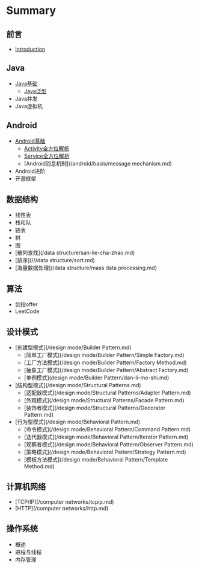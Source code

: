 # Summary

## 前言

* [Introduction](README.md)

## Java

* [Java基础](/java/javaji-chu.md)
  * [Java泛型](/java/basis/genericity.md)
* Java并发
* Java虚拟机

## Android

* [Android基础](/android/basis.md)
  * [Activity全方位解析](/android/basis/activity.md)
  * [Service全方位解析](/android/basis/service.md)
  * [Android消息机制](/android/basis/message mechanism.md)
* Android进阶
* 开源框架

## 数据结构

* 线性表
* 栈和队
* 链表
* 树
* 图
* [散列查找](/data structure/san-lie-cha-zhao.md)
* [排序](///data structure/sort.md)
* [海量数据处理](/data structure/mass data processing.md)

## 算法

* 剑指offer
* LeetCode

## 设计模式

* [创建型模式](/design mode/Builder Pattern.md)
  * [简单工厂模式](/design mode/Builder Pattern/Simple Factory.md)
  * [工厂方法模式](/design mode/Builder Pattern/Factory Method.md)
  * [抽象工厂模式](/design mode/Builder Pattern/Abstract Factory.md)
  * [单例模式](design mode/Builder Pattern/dan-li-mo-shi.md)
* [结构型模式](/design mode/Structural Patterns.md)
  * [适配器模式](/design mode/Structural Patterns/Adapter Pattern.md)
  * [外观模式](/design mode/Structural Patterns/Facade Pattern.md)
  * [装饰者模式](/design mode/Structural Patterns/Decorator Pattern.md)
* [行为型模式](/design mode/Behavioral Pattern.md)
  * [命令模式](/design mode/Behavioral Pattern/Command Pattern.md)
  * [迭代器模式](/design mode/Behavioral Pattern/Iterator Pattern.md)
  * [观察者模式](/design mode/Behavioral Pattern/Observer Pattern.md)
  * [策略模式](/design mode/Behavioral Pattern/Strategy Pattern.md)
  * [模板方法模式](/design mode/Behavioral Pattern/Template Method.md)

## 计算机网络

* [TCP/IP](/computer networks/tcpip.md)
* [HTTP](/computer networks/http.md)

## 操作系统

* 概述
* 进程与线程
* 内存管理



